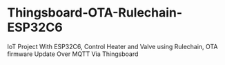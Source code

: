 # Thingsboard-OTA-Rulechain-ESP32C6
IoT Project With ESP32C6, Control Heater and Valve using Rulechain, OTA firmware Update Over MQTT Via Thingsboard
